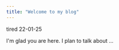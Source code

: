 ```yaml
---
title: "Welcome to my blog"
---
```

tired 22-01-25

I'm glad you are here. I plan to talk about ...
